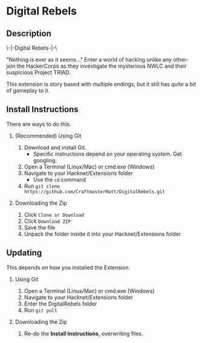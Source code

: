 # Digital Rebels
## Description

\\-|-Digital Rebels-|-\\
  
  
  "Nothing is ever as it seems..."
  Enter a world of hacking unlike any other- join the HackerCorps as
  they investigate the mysterious NWLC and their suspicious Project TRIAD.

  This extension is story based with multiple endings, but it still has quite a bit
of gameplay to it.


## Install Instructions

There are ways to do this.

1. (Recommended) Using Git
	1. Download and install Git.
		* Specific instructions depend on your operating system. Get googling.
	2. Open a Terminal (Linux/Mac) or cmd.exe (Windows)
	3. Navigate to your Hacknet/Extensions folder
		* Use the `cd` command
	4. Run `git clone https://github.com/CraftmasterMatt/DigitalRebels.git`

2. Downloading the Zip
	1. Click `Clone or Download`
	2. Click `Download ZIP`
	3. Save the file
	4. Unpack the folder inside it into your Hacknet/Extensions folder
	
## Updating

This depends on how you installed the Extension.

1. Using Git
	1. Open a Terminal (Linux/Mac) or cmd.exe (Windows)
	2. Navigate to your Hacknet/Extensions folder
	3. Enter the DigitalRebels folder
	4. Run `git pull`
	
2. Downloading the Zip
	1. Re-do the **Install Instructions**, overwriting files.
